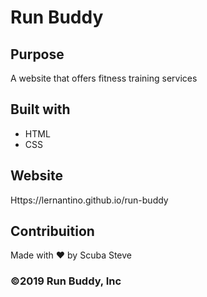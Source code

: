 # Run Buddy

## Purpose
A website that offers fitness training services

## Built with 
* HTML
* CSS

## Website
Https://lernantino.github.io/run-buddy

## Contribuition 
Made with ❤️  by Scuba Steve

### ©️2019 Run Buddy, Inc 
